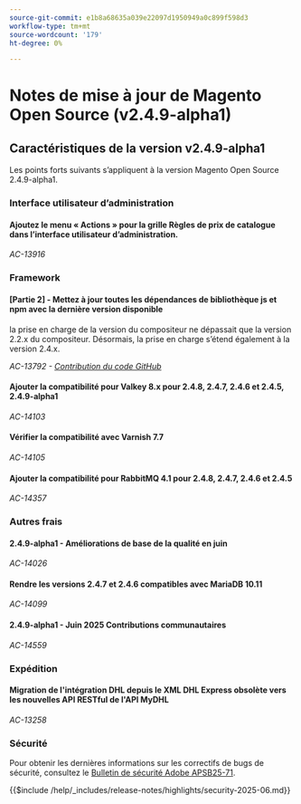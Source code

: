 ```yaml
---
source-git-commit: e1b8a68635a039e22097d1950949a0c899f598d3
workflow-type: tm+mt
source-wordcount: '179'
ht-degree: 0%

---
```

# Notes de mise à jour de Magento Open Source (v2.4.9-alpha1)

## Caractéristiques de la version v2.4.9-alpha1

Les points forts suivants s’appliquent à la version Magento Open Source 2.4.9-alpha1.

### Interface utilisateur d’administration

#### Ajoutez le menu « Actions » pour la grille Règles de prix de catalogue dans l’interface utilisateur d’administration.

_AC-13916_

### Framework

#### [Partie 2] - Mettez à jour toutes les dépendances de bibliothèque js et npm avec la dernière version disponible

la prise en charge de la version du compositeur ne dépassait que la version 2.2.x du compositeur. Désormais, la prise en charge s’étend également à la version 2.4.x.

_AC-13792 - [Contribution du code GitHub](https://github.com/magento/magento2/commit/19844aa0)_

#### Ajouter la compatibilité pour Valkey 8.x pour 2.4.8, 2.4.7, 2.4.6 et 2.4.5, 2.4.9-alpha1

_AC-14103_

#### Vérifier la compatibilité avec Varnish 7.7

_AC-14105_

#### Ajouter la compatibilité pour RabbitMQ 4.1 pour 2.4.8, 2.4.7, 2.4.6 et 2.4.5

_AC-14357_

### Autres frais

#### 2.4.9-alpha1 - Améliorations de base de la qualité en juin

_AC-14026_

#### Rendre les versions 2.4.7 et 2.4.6 compatibles avec MariaDB 10.11

_AC-14099_

#### 2.4.9-alpha1 - Juin 2025 Contributions communautaires

_AC-14559_

### Expédition

#### Migration de l&#39;intégration DHL depuis le XML DHL Express obsolète vers les nouvelles API RESTful de l&#39;API MyDHL

_AC-13258_

### Sécurité

Pour obtenir les dernières informations sur les correctifs de bugs de sécurité, consultez le [Bulletin de sécurité Adobe APSB25-71](https://helpx.adobe.com/security/products/magento/apsb25-71.html).

{{$include /help/_includes/release-notes/highlights/security-2025-06.md}}
